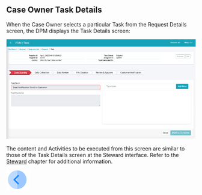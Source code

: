 ## Case Owner Task Details

When the Case Owner selects a particular Task from the Request Details screen, the DPM displays the Task Details screen:

 ![image](/articles/DPM/images/Figure_49_Case_Owner_Task_Details.png)

The content and Activities to be executed from this screen are similar to those of the Task Details screen at the Steward interface. Refer to the [Steward](/articles/DPM/05_Steward_User_Interface/README.md) chapter for additional information.

[![Previous](/articles/DPM/images/Previous.png)](/articles/DPM/06_Case_Owner_User_Interface/04_Case_Owner_User_Interface_Details.md)


